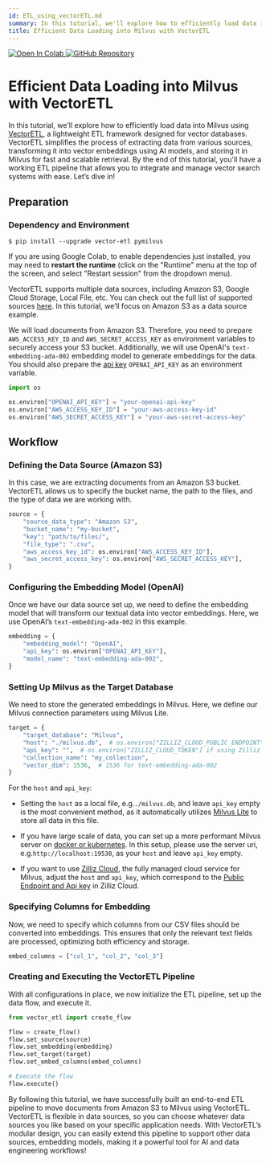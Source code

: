 ```yaml
---
id: ETL_using_vectorETL.md
summary: In this tutorial, we'll explore how to efficiently load data into Milvus using [VectorETL](https://github.com/ContextData/VectorETL), a lightweight ETL framework designed for vector databases. VectorETL simplifies the process of extracting data from various sources, transforming it into vector embeddings using AI models, and storing it in Milvus for fast and scalable retrieval. By the end of this tutorial, you'll have a working ETL pipeline that allows you to integrate and manage vector search systems with ease. Let’s dive in!
title: Efficient Data Loading into Milvus with VectorETL
---
```


<a href="https://colab.research.google.com/github/milvus-io/bootcamp/blob/master/bootcamp/tutorials/integration/ETL_using_vectorETL.ipynb" target="_parent">
    <img src="https://colab.research.google.com/assets/colab-badge.svg" alt="Open In Colab"/>
</a>
<a href="https://github.com/milvus-io/bootcamp/blob/master/bootcamp/tutorials/integration/ETL_using_vectorETL.ipynb" target="_blank">
    <img src="https://img.shields.io/badge/View%20on%20GitHub-555555?style=flat&logo=github&logoColor=white" alt="GitHub Repository"/>
</a>

# Efficient Data Loading into Milvus with VectorETL

In this tutorial, we'll explore how to efficiently load data into Milvus using [VectorETL](https://github.com/ContextData/VectorETL), a lightweight ETL framework designed for vector databases. VectorETL simplifies the process of extracting data from various sources, transforming it into vector embeddings using AI models, and storing it in Milvus for fast and scalable retrieval. By the end of this tutorial, you'll have a working ETL pipeline that allows you to integrate and manage vector search systems with ease. Let’s dive in!

## Preparation

### Dependency and Environment


```shell
$ pip install --upgrade vector-etl pymilvus
```

<div class="alert note">

If you are using Google Colab, to enable dependencies just installed, you may need to **restart the runtime** (click on the "Runtime" menu at the top of the screen, and select "Restart session" from the dropdown menu).

</div>

VectorETL supports multiple data sources, including Amazon S3, Google Cloud Storage, Local File, etc. You can check out the full list of supported sources [here](https://github.com/ContextData/VectorETL?tab=readme-ov-file#source-configuration). In this tutorial, we’ll focus on Amazon S3 as a data source example.  

We will load documents from Amazon S3. Therefore, you need to prepare `AWS_ACCESS_KEY_ID` and `AWS_SECRET_ACCESS_KEY` as environment variables to securely access your S3 bucket. Additionally, we will use OpenAI's `text-embedding-ada-002` embedding model to generate embeddings for the data. You should also prepare the [api key](https://platform.openai.com/docs/quickstart) `OPENAI_API_KEY` as an environment variable.



```python
import os

os.environ["OPENAI_API_KEY"] = "your-openai-api-key"
os.environ["AWS_ACCESS_KEY_ID"] = "your-aws-access-key-id"
os.environ["AWS_SECRET_ACCESS_KEY"] = "your-aws-secret-access-key"
```

## Workflow

### Defining the Data Source (Amazon S3)

In this case, we are extracting documents from an Amazon S3 bucket. VectorETL allows us to specify the bucket name, the path to the files, and the type of data we are working with. 


```python
source = {
    "source_data_type": "Amazon S3",
    "bucket_name": "my-bucket",
    "key": "path/to/files/",
    "file_type": ".csv",
    "aws_access_key_id": os.environ["AWS_ACCESS_KEY_ID"],
    "aws_secret_access_key": os.environ["AWS_SECRET_ACCESS_KEY"],
}
```

### Configuring the Embedding Model (OpenAI)

Once we have our data source set up, we need to define the embedding model that will transform our textual data into vector embeddings. Here, we use OpenAI’s `text-embedding-ada-002` in this example.


```python
embedding = {
    "embedding_model": "OpenAI",
    "api_key": os.environ["OPENAI_API_KEY"],
    "model_name": "text-embedding-ada-002",
}
```

### Setting Up Milvus as the Target Database

We need to store the generated embeddings in Milvus. Here, we define our Milvus connection parameters using Milvus Lite. 


```python
target = {
    "target_database": "Milvus",
    "host": "./milvus.db",  # os.environ["ZILLIZ_CLOUD_PUBLIC_ENDPOINT"] if using Zilliz Cloud
    "api_key": "",  # os.environ["ZILLIZ_CLOUD_TOKEN"] if using Zilliz Cloud
    "collection_name": "my_collection",
    "vector_dim": 1536,  # 1536 for text-embedding-ada-002
}
```

<div class="alert note">

For the `host` and `api_key`:

- Setting the `host` as a local file, e.g.`./milvus.db`, and leave `api_key` empty is the most convenient method, as it automatically utilizes [Milvus Lite](https://milvus.io/docs/milvus_lite.md) to store all data in this file.

- If you have large scale of data, you can set up a more performant Milvus server on [docker or kubernetes](https://milvus.io/docs/quickstart.md). In this setup, please use the server uri, e.g.`http://localhost:19530`, as your `host` and leave `api_key` empty.

- If you want to use [Zilliz Cloud](https://zilliz.com/cloud), the fully managed cloud service for Milvus, adjust the `host` and `api_key`, which correspond to the [Public Endpoint and Api key](https://docs.zilliz.com/docs/on-zilliz-cloud-console#free-cluster-details) in Zilliz Cloud.

</div>

### Specifying Columns for Embedding

Now, we need to specify which columns from our CSV files should be converted into embeddings. This ensures that only the relevant text fields are processed, optimizing both efficiency and storage.


```python
embed_columns = ["col_1", "col_2", "col_3"]
```

### Creating and Executing the VectorETL Pipeline

With all configurations in place, we now initialize the ETL pipeline, set up the data flow, and execute it.


```python
from vector_etl import create_flow

flow = create_flow()
flow.set_source(source)
flow.set_embedding(embedding)
flow.set_target(target)
flow.set_embed_columns(embed_columns)

# Execute the flow
flow.execute()
```

By following this tutorial, we have successfully built an end-to-end ETL pipeline to move documents from Amazon S3 to Milvus using VectorETL. VectorETL is flexible in data sources, so you can choose whatever data sources you like based on your specific application needs. With VectorETL’s modular design, you can easily extend this pipeline to support other data sources, embedding models, making it a powerful tool for AI and data engineering workflows! 
